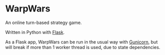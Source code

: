 # WarpWars
An online turn-based strategy game.

Written in Python with [Flask](https://github.com/mitsuhiko/flask).

As a Flask app, WarpWars can be run in the usual way with [Gunicorn](http://gunicorn.org), but will break if more than 1 worker thread is used, due to state dependencies.